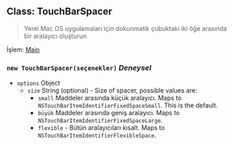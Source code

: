 ## Class: TouchBarSpacer

> Yerel Mac OS uygulamaları için dokunmatik çubuktaki iki öğe arasında bir aralayıcı oluşturun

İşlem: [Main](../tutorial/application-architecture.md#main-and-renderer-processes)

### `new TouchBarSpacer(seçenekler)` _Deneysel_

* `options` Object
  * `size` String (optional) - Size of spacer, possible values are:
    * `small` Maddeler arasında küçük aralayıcı. Maps to `NSTouchBarItemIdentifierFixedSpaceSmall`. This is the default.
    * `büyük` Maddeler arasında geniş aralayıcı. Maps to `NSTouchBarItemIdentifierFixedSpaceLarge`.
    * `flexible` - Bütün aralayıcıları kısalt. Maps to `NSTouchBarItemIdentifierFlexibleSpace`.
